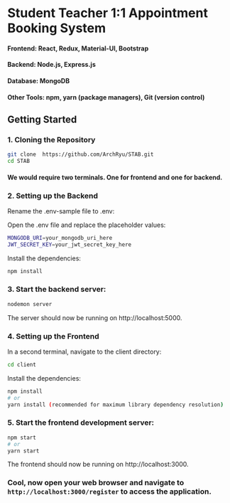 # Student Teacher 1:1 Appointment Booking System

#### Frontend: React, Redux, Material-UI, Bootstrap

#### Backend: Node.js, Express.js

#### Database: MongoDB

#### Other Tools: npm, yarn (package managers), Git (version control)

## Getting Started

### 1. Cloning the Repository

```bash
git clone  https://github.com/ArchRyu/STAB.git
cd STAB
```

#### We would require two terminals. One for frontend and one for backend.

### 2. Setting up the Backend

Rename the .env-sample file to .env:

Open the .env file and replace the placeholder values:

```bash
MONGODB_URI=your_mongodb_uri_here
JWT_SECRET_KEY=your_jwt_secret_key_here
```

Install the dependencies:

```bash
npm install
```

### 3. Start the backend server:

```bash
nodemon server
```

The server should now be running on http://localhost:5000.

### 4. Setting up the Frontend

In a second terminal, navigate to the client directory:

```bash
cd client
```

Install the dependencies:

```bash
npm install
# or
yarn install (recommended for maximum library dependency resolution)
```

### 5. Start the frontend development server:

```bash
npm start
# or
yarn start
```

The frontend should now be running on http://localhost:3000.

### Cool, now open your web browser and navigate to `http://localhost:3000/register` to access the application.
